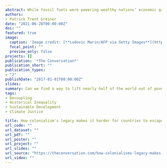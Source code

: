 ```yaml
---
abstract: While fossil fuels were powering wealthy nations’ economic growth in the 19th and 20th centuries, many countries across the Global South remained largely impoverished. Today, all that burning of oil, coal and natural gas has warmed the planet toward dangerous levels, and science shows that fossil fuel use must decline to slow climate change. At the same time, more than 40% of the global population survives on less than US$5.50 a day, primarily in developing countries. Fossil fuels are still among the cheapest ways to power economic growth, making them hard for developing countries to ignore. So, can we find a way to lift nearly half of the world out of poverty and still reduce fossil fuel use? I believe there can be no sustainable development, and likely no energy transition, if poverty is not addressed too. Current international efforts, like the chronically underfunded U.N. Green Climate Fund are not doing enough.
authors:
- Patrick Trent Greiner
date: "2021-06-28T00:00:00Z"
doi: ""
featured: true
image:
  caption: 'Image credit: [**Ludovic Marin/AFP via Getty Images**](https://www.gettyimages.com/detail/news-photo/people-stand-next-to-solar-panels-of-the-solar-energy-power-news-photo/881723876)'
  focal_point: ""
  preview_only: false
projects: []
publication: '*The Conversation*'
publication_short: ""
publication_types:
- "2"
publishDate: "2017-01-01T00:00:00Z"
slides:
summary: Can we find a way to lift nearly half of the world out of poverty and still reduce fossil fuel use? There can be no sustainable development, and likely no energy transition, if poverty is not addressed too.
tags:
- Decoupling
- Historical Inequality
- Sustainable Development
- Climate Justice

title: How colonialism's legacy makes it harder for countries to escape poverty and fossil fuels today
url_code: ""
url_dataset: ""
url_pdf: ""
url_poster: ""
url_project: ""
url_slides: ""
url_source: "https://theconversation.com/how-colonialisms-legacy-makes-it-harder-for-countries-to-escape-poverty-and-fossil-fuels-today-159807"
url_video: ""
---
```


